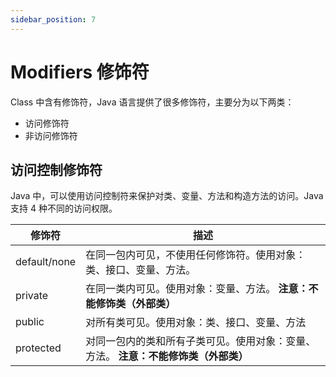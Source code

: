 ```yaml
---
sidebar_position: 7
---
```


# Modifiers 修饰符

Class 中含有修饰符，Java 语言提供了很多修饰符，主要分为以下两类：

- 访问修饰符
- 非访问修饰符

## 访问控制修饰符

Java 中，可以使用访问控制符来保护对类、变量、方法和构造方法的访问。Java 支持 4 种不同的访问权限。

| 修饰符       | 描述                                                                                |
| ------------ | ----------------------------------------------------------------------------------- |
| default/none | 在同一包内可见，不使用任何修饰符。使用对象：类、接口、变量、方法。                  |
| private      | 在同一类内可见。使用对象：变量、方法。 **注意：不能修饰类（外部类）**               |
| public       | 对所有类可见。使用对象：类、接口、变量、方法                                        |
| protected    | 对同一包内的类和所有子类可见。使用对象：变量、方法。 **注意：不能修饰类（外部类）** |
